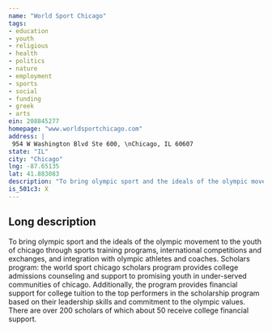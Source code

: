 ```yaml
---
name: "World Sport Chicago"
tags:
- education
- youth
- religious
- health
- politics
- nature
- employment
- sports
- social
- funding
- greek
- arts
ein: 208845277
homepage: "www.worldsportchicago.com"
address: |
 954 W Washington Blvd Ste 600, \nChicago, IL 60607
state: "IL"
city: "Chicago"
lng: -87.65135
lat: 41.883083
description: "To bring olympic sport and the ideals of the olympic movement to the youth of chicago through sports training programs, international competitions and exchanges, and integration with olympic athletes and coaches. "
is_501c3: X
---
```


## Long description

To bring olympic sport and the ideals of the olympic movement to the youth of chicago through sports training programs, international competitions and exchanges, and integration with olympic athletes and coaches. Scholars program: the world sport chicago scholars program provides college admissions counseling and support to promising youth in under-served communities of chicago. Additionally, the program provides financial support for college tuition to the top performers in the scholarship program based on their leadership skills and commitment to the olympic values. There are over 200 scholars of which about 50 receive college financial support. 
